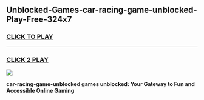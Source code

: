 
## Unblocked-Games-car-racing-game-unblocked-Play-Free-324x7
<h3>
<a href="https://premium76.site?title=car-racing-game-unblocked&ref=23A">CLICK TO PLAY</a></h3>
<hr>

<h3>
<a href="https://premium76.site?title=car-racing-game-unblocked&ref=23A">CLICK 2 PLAY</a>
  
</h3>

<a href="https://premium76.site?title=car-racing-game-unblocked&ref=23A"><img src="https://clearcache.store/games.png"></a>


**car-racing-game-unblocked games unblocked: Your Gateway to Fun and Accessible Online Gaming**

